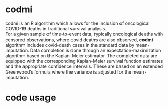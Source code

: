 # codmi
codmi is an R algorithm which allows for the inclusion of oncological COVID-19 deaths in traditional survival analysis.<br>
For a given sample of time-to-event data, typically oncological deaths with censored observations, where covid deaths are also observed, <b>codmi</b> algorithm includes covid-death cases in the standard data by mean-imputation. Data completion is done through an expectation-maximization algorithm based on the Kaplan-Meier estimator. The completed data are equipped with the corresponding Kaplan-Meier survival function estimates and the appropriate confidence intervals. These are based on an extended Greenwood’s formula where the variance is adjusted for the mean-imputation.

# code usage
